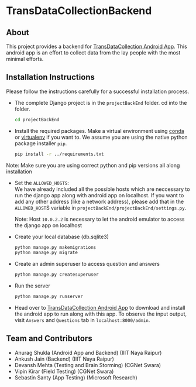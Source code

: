 # TransDataCollectionBackend

## About
This project provides a backend for [TransDataCollection Android App](https://github.com/cgnetswara/TransDataCollection). This android app is an effort to collect data from the lay people with the most minimal efforts. 

## Installation Instructions
Please follow the instructions carefully for a successful installation process.

* The complete Django project is in the `projectBackEnd` folder. cd into the folder.

    ```sh
    cd projectBackEnd
    ```

* Install the required packages. Make a virtual environment using [conda](https://docs.conda.io/projects/conda/en/latest/user-guide/tasks/manage-environments.html) or [virtualenv](https://virtualenv.pypa.io/en/latest/) if you want to. We assume you are using the native python package installer `pip`.

    ```sh
    pip install -r ../requirements.txt
    ```

Note: Make sure you are using correct python and pip versions all along installation

* Set the `ALLOWED_HOSTS`:<br />
    We have already included all the possible hosts which are neccessary to run the django app along with android app on localhost. If you want to add any other address (like a network address), please add that in the `ALLOWED_HOST`S variable in `projectBackEnd/projectBackEnd/settings.py`.

    Note: Host `10.0.2.2` is necessary to let the android emulator to access the django app on localhost

* Create your local database (db.sqlite3)
    ```sh
    python manage.py makemigrations
    python manage.py migrate
    ```

* Create an admin superuser to access question and answers
    ```sh
    python manage.py createsuperuser
    ```

* Run the server
    ```sh
    python manage.py runserver
    ```

* Head over to [TransDataCollection Android App](https://github.com/cgnetswara/TransDataCollection) to download and install the android app to run along with this app. To observe the input output, visit `Answers` and `Questions` tab in `localhost:8000/admin`.

## Team and Contributors
* Anurag Shukla (Android App and Backend) (IIIT Naya Raipur)
* Ankush Jain (Backend) (IIIT Naya Raipur)
* Devansh Mehta (Testing and Brain Storming) (CGNet Swara)
* Vipin Kirar (Field Testing) (CGNet Swara)
* Sebastin Santy (App Testing) (Microsoft Research)

